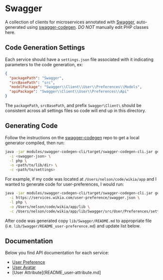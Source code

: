 # Swagger
A collection of clients for microservices annotated with [Swagger](http://swagger.io/), auto-generated using [swagger-codegen](https://github.com/swagger-api/swagger-codegen). *DO NOT* manually edit PHP classes here.

## Code Generation Settings
Each service should have a `settings.json` file associated with it indicating parameters to the code generation, ex:
```json
{
  "packagePath": "Swagger",
  "srcBasePath": "src",
  "modelPackage": "Swagger\\Client\\User\\Preferences\\Models",
  "apiPackage": "Swagger\\Client\\User\\Preferences\\Api"
}
```

The `packagePath`, `srcBasePath`, and prefix `Swagger\Client\` should be consistent across all settings files so code will end up in this directory.

## Generating Code
Follow the instructions on the [swagger-codegen](https://github.com/swagger-api/swagger-codegen) repo to get a local generator compiled, then run:

```bash
java -jar modules/swagger-codegen-cli/target/swagger-codegen-cli.jar generate \
  -i <swagger-json> \
  -l php \
  -o <path/to/lib/dir> \
  -c <path/to/settings>
```

For example, if my code was located at `/Users/nelson/code/wikia/app` and I wanted to generate code for user-preferences, I would run:

```bash
java -jar modules/swagger-codegen-cli/target/swagger-codegen-cli.jar generate \
  -i https://services.wikia.com/user-preference/swagger.json \
  -l php \
  -o /Users/nelson/code/wikia/app/lib \
  -c /Users/nelson/code/wikia/app/lib/Swagger/src/User/Preferences/settings.json
```

After code was generated copy `lib/Swagger/README.md` to appropriate file (i.e. `lib/Swagger/README_user-preference.md`) and update list below.

## Documentation
Below you find API documentation for each service:
* [User Preference](README_user-preference.md)
* [User Avatar](README_user-avatar.md)
* [User Attribute](README_user-attribute.md]

